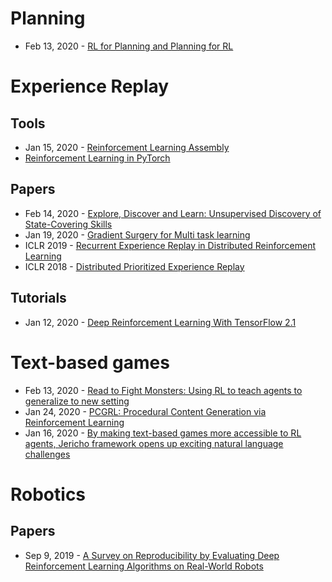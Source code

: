 
# Planning
- Feb 13, 2020 - [RL for Planning and Planning for RL](https://blog.ml.cmu.edu/2020/02/13/rl-for-planning-and-planning-for-rl/)

# Experience Replay
## Tools
- Jan 15, 2020 - [Reinforcement Learning Assembly](https://github.com/facebookresearch/rela)
- [Reinforcement Learning in PyTorch ](https://github.com/astooke/rlpyt)

## Papers
- Feb 14, 2020 - [Explore, Discover and Learn: Unsupervised Discovery of State-Covering Skills](https://arxiv.org/abs/2002.03647)
- Jan 19, 2020 - [Gradient Surgery for Multi task learning](https://arxiv.org/abs/2001.06782)
- ICLR 2019 - [Recurrent Experience Replay in Distributed Reinforcement Learning](https://openreview.net/pdf?id=r1lyTjAqYX)
- ICLR 2018 - [Distributed Prioritized Experience Replay](https://openreview.net/pdf?id=H1Dy---0Z)


## Tutorials
- Jan 12, 2020 - [Deep Reinforcement Learning With TensorFlow 2.1](http://inoryy.com/post/tensorflow2-deep-reinforcement-learning/)


# Text-based games
- Feb 13, 2020 - [Read to Fight Monsters: Using RL to teach agents to generalize to new setting](https://ai.facebook.com/blog/read-to-fight-monsters-using-rl-to-teach-agents-to-generalize-to-new-settings/)
- Jan 24, 2020 - [PCGRL: Procedural Content Generation via Reinforcement Learning](https://arxiv.org/abs/2001.09212)
- Jan 16, 2020 - [By making text-based games more accessible to RL agents, Jericho framework opens up exciting natural language challenges](https://www.microsoft.com/en-us/research/blog/by-making-text-based-games-more-accessible-to-rl-agents-jericho-framework-opens-up-exciting-natural-language-challenges/?OCID=msr_blog_jericho_AAAI_tw)


# Robotics
## Papers
- Sep 9, 2019 - [A Survey on Reproducibility by Evaluating Deep Reinforcement Learning Algorithms on Real-World Robots](https://arxiv.org/abs/1909.03772)
